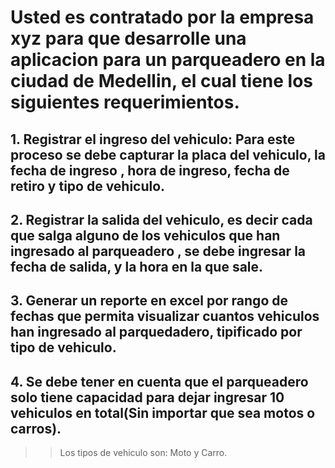 # Usted es contratado por la empresa xyz para que desarrolle una aplicacion para un parqueadero en la ciudad de Medellin, el cual tiene los siguientes requerimientos.

## 1. Registrar el ingreso del vehiculo: Para este proceso se debe capturar la placa del vehiculo, la fecha de ingreso , hora de ingreso, fecha de retiro y tipo de vehiculo.

## 2. Registrar la salida del vehiculo, es decir cada que salga alguno de los vehiculos que han ingresado al parqueadero , se debe ingresar la fecha de salida, y la hora en la que sale.

## 3. Generar un reporte en excel  por rango de fechas que permita visualizar cuantos vehiculos han ingresado al parquedadero, tipificado por tipo de vehiculo.

## 4. Se debe tener en cuenta que el parqueadero solo tiene capacidad para dejar ingresar 10 vehiculos en total(Sin importar que sea motos o carros).

>> Los tipos de vehiculo son: Moto y Carro.